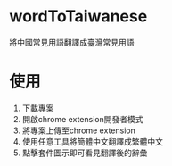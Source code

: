 # wordToTaiwanese
將中國常見用語翻譯成臺灣常見用語

# 使用 
1. 下載專案
2. 開啟chrome extension開發者模式
3. 將專案上傳至chrome extension
4. 使用任意工具將簡體中文翻譯成繁體中文
5. 點擊套件圖示即可看見翻譯後的辭彙
